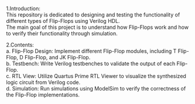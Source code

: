 1.Introduction:			    		 	 	 							
This repository is dedicated to designing and testing the functionality of different types of Flip-Flops using Verilog HDL.  		 											              
The main goal of this project is to understand how Flip-Flops work and how to verify their functionality through simulation.  	 												             	
 
2.Contents:                  													
a. Flip-Flop Design: Implement different Flip-Flop modules, including T Flip-Flop, D Flip-Flop, and JK Flip-Flop.        															        
b. Testbench: Write Verilog testbenches to validate the output of each Flip-Flop.                 																			
c. RTL View: Utilize Quartus Prime RTL Viewer to visualize the synthesized logic circuit from Verilog code. 												
d. Simulation: Run simulations using ModelSim to verify the correctness of the Flip-Flop implementations.   													
